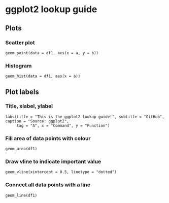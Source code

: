 # ggplot2 lookup guide

## Plots

### Scatter plot
```{r}
geom_point(data = df1, aes(x = a, y = b))
```

### Histogram
```{r}
geom_hist(data = df1, aes(x = a))
```

## Plot labels

### Title, xlabel, ylabel
```{r}
labs(title = "This is the ggplot2 lookup guide!", subtitle = "GitHub", caption = "Source: ggplot2",
     tag = "A", x = "Command", y = "Function") 
```

### Fill area of data points with colour
```{r}
geom_area(df1)
```

### Draw vline to indicate important value
```{r}
geom_vline(xintercept = 0.5, linetype = "dotted")
```

### Connect all data points with a line
```{r}
geom_line(df1)
```
